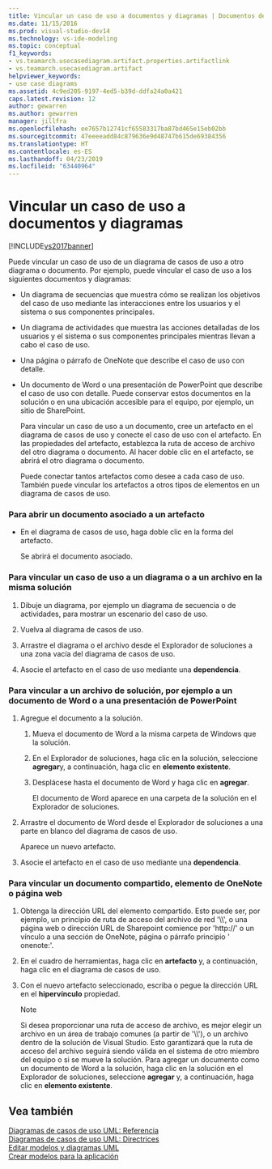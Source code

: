 ```yaml
---
title: Vincular un caso de uso a documentos y diagramas | Documentos de Microsoft
ms.date: 11/15/2016
ms.prod: visual-studio-dev14
ms.technology: vs-ide-modeling
ms.topic: conceptual
f1_keywords:
- vs.teamarch.usecasediagram.artifact.properties.artifactlink
- vs.teamarch.usecasediagram.artifact
helpviewer_keywords:
- use case diagrams
ms.assetid: 4c9ed205-9197-4ed5-b39d-ddfa24a0a421
caps.latest.revision: 12
author: gewarren
ms.author: gewarren
manager: jillfra
ms.openlocfilehash: ee7657b12741cf65583317ba87bd465e15eb02bb
ms.sourcegitcommit: 47eeeeadd84c879636e9d48747b615de69384356
ms.translationtype: HT
ms.contentlocale: es-ES
ms.lasthandoff: 04/23/2019
ms.locfileid: "63440964"
---
```

# <a name="link-a-use-case-to-documents-and-diagrams"></a>Vincular un caso de uso a documentos y diagramas
[!INCLUDE[vs2017banner](../includes/vs2017banner.md)]

Puede vincular un caso de uso de un diagrama de casos de uso a otro diagrama o documento. Por ejemplo, puede vincular el caso de uso a los siguientes documentos y diagramas:  
  
- Un diagrama de secuencias que muestra cómo se realizan los objetivos del caso de uso mediante las interacciones entre los usuarios y el sistema o sus componentes principales.  
  
- Un diagrama de actividades que muestra las acciones detalladas de los usuarios y el sistema o sus componentes principales mientras llevan a cabo el caso de uso.  
  
- Una página o párrafo de OneNote que describe el caso de uso con detalle.  
  
- Un documento de Word o una presentación de PowerPoint que describe el caso de uso con detalle. Puede conservar estos documentos en la solución o en una ubicación accesible para el equipo, por ejemplo, un sitio de SharePoint.  
  
  Para vincular un caso de uso a un documento, cree un artefacto en el diagrama de casos de uso y conecte el caso de uso con el artefacto. En las propiedades del artefacto, establezca la ruta de acceso de archivo del otro diagrama o documento. Al hacer doble clic en el artefacto, se abrirá el otro diagrama o documento.  
  
  Puede conectar tantos artefactos como desee a cada caso de uso. También puede vincular los artefactos a otros tipos de elementos en un diagrama de casos de uso.  
  
### <a name="to-open-a-document-associated-with-an-artifact"></a>Para abrir un documento asociado a un artefacto  
  
- En el diagrama de casos de uso, haga doble clic en la forma del artefacto.  
  
     Se abrirá el documento asociado.  
  
### <a name="to-link-a-use-case-to-a-diagram-or-file-in-the-same-solution"></a>Para vincular un caso de uso a un diagrama o a un archivo en la misma solución  
  
1. Dibuje un diagrama, por ejemplo un diagrama de secuencia o de actividades, para mostrar un escenario del caso de uso.  
  
2. Vuelva al diagrama de casos de uso.  
  
3. Arrastre el diagrama o el archivo desde el Explorador de soluciones a una zona vacía del diagrama de casos de uso.  
  
4. Asocie el artefacto en el caso de uso mediante una **dependencia**.  
  
### <a name="to-link-to-a-solution-file-such-as-a-word-document-or-powerpoint-presentation"></a>Para vincular a un archivo de solución, por ejemplo a un documento de Word o a una presentación de PowerPoint  
  
1. Agregue el documento a la solución.  
  
    1. Mueva el documento de Word a la misma carpeta de Windows que la solución.  
  
    2. En el Explorador de soluciones, haga clic en la solución, seleccione **agregar**y, a continuación, haga clic en **elemento existente**.  
  
    3. Desplácese hasta el documento de Word y haga clic en **agregar**.  
  
         El documento de Word aparece en una carpeta de la solución en el Explorador de soluciones.  
  
2. Arrastre el documento de Word desde el Explorador de soluciones a una parte en blanco del diagrama de casos de uso.  
  
     Aparece un nuevo artefacto.  
  
3. Asocie el artefacto en el caso de uso mediante una **dependencia**.  
  
### <a name="to-link-to-a-shared-document-onenote-element-or-web-page"></a>Para vincular un documento compartido, elemento de OneNote o página web  
  
1. Obtenga la dirección URL del elemento compartido. Esto puede ser, por ejemplo, un principio de ruta de acceso del archivo de red '\\\\', o una página web o dirección URL de Sharepoint comience por 'http://' o un vínculo a una sección de OneNote, página o párrafo principio ' onenote:'.  
  
2. En el cuadro de herramientas, haga clic en **artefacto** y, a continuación, haga clic en el diagrama de casos de uso.  
  
3. Con el nuevo artefacto seleccionado, escriba o pegue la dirección URL en el **hipervínculo** propiedad.  
  
    > [!NOTE]
    > Si desea proporcionar una ruta de acceso de archivo, es mejor elegir un archivo en un área de trabajo comunes (a partir de '\\\\'), o un archivo dentro de la solución de Visual Studio. Esto garantizará que la ruta de acceso del archivo seguirá siendo válida en el sistema de otro miembro del equipo o si se mueve la solución. Para agregar un documento como un documento de Word a la solución, haga clic en la solución en el Explorador de soluciones, seleccione **agregar** y, a continuación, haga clic en **elemento existente**.  
  
## <a name="see-also"></a>Vea también  
 [Diagramas de casos de uso UML: Referencia](../modeling/uml-use-case-diagrams-reference.md)   
 [Diagramas de casos de uso UML: Directrices](../modeling/uml-use-case-diagrams-guidelines.md)   
 [Editar modelos y diagramas UML](../modeling/edit-uml-models-and-diagrams.md)   
 [Crear modelos para la aplicación](../modeling/create-models-for-your-app.md)
